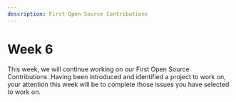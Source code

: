 ```yaml
---
description: First Open Source Contributions
---
```


# Week 6

This week, we will continue working on our First Open Source Contributions. Having been introduced and identified a project to work on, your attention this week will be to complete those issues you have selected to work on.


